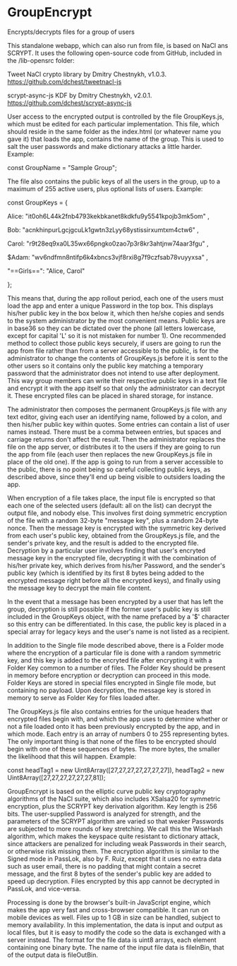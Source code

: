 # GroupEncrypt
Encrypts/decrypts files for a group of users

This standalone webapp, which can also run from file, is based on NaCl ans SCRYPT. It uses the following open-source code from GitHub, included in the /lib-opensrc folder:

Tweet NaCl crypto library by Dmitry Chestnykh, v1.0.3. https://github.com/dchest/tweetnacl-js

scrypt-async-js KDF by Dmitry Chestnykh, v2.0.1. https://github.com/dchest/scrypt-async-js

User access to the encrypted output is controlled by the file GroupKeys.js, which must be edited for each particular implementation. This file, which should reside in the same folder as the index.html (or whatever name you gave it) that loads the app, contains the name of the group. This is used to salt the user passwords and make dictionary attacks a little harder. Example:

const GroupName = "Sample Group";

The file also contains the public keys of all the users in the group, up to a maximum of 255 active users, plus optional lists of users. Example:

const GroupKeys = {

Alice:
"it0oh6L44k2fnb4793kekbkanet8kdkfu9y5541kpojb3mk5om"
,

Bob:
"acnkhinpurLgcjgcuLk1gwtn3zLyy68ystissirxumtxm4ctw6"
,

Carol:
"r9t28eq9xa0L35wx66pngko0zao7p3r8kr3ahtjnw74aar3fgu"
,

$Adam:
"wv6ndfmn8ntifp6k4xbncs3vjf8rxi8g7f9czfsab78vuyyxsa"
,

"==Girls==":
"Alice, Carol"

};

This means that, during the app rollout period, each one of the users must load the app and enter a unique Password in the top box. This displays his/her public key in the box below it, which then he/she copies and sends to the system administrator by the most convenient means. Public keys are in base36 so they can be dictated over the phone (all letters lowercase, except for capital 'L' so it is not mistaken for number 1). One recommended method to collect those public keys securely, if users are going to run the app from file rather than from a server accessible to the public, is for the administrator to change the contents of GroupKeys.js before it is sent to the other users so it contains only the public key matching a temporary password that the administrator does not intend to use after deployment. This way group members can write their respective public keys in a text file and encrypt it with the app itself so that only the administrator can decrypt it. These encrypted files can be placed in shared storage, for instance.

The administrator then composes the permanent GroupKeys.js file with any text editor, giving each user an identifying name, followed by a colon, and then his/her public key within quotes. Some entries can contain a list of user names instead. There must be a comma between entries, but spaces and carriage returns don't affect the result. Then the administrator replaces the file on the app server, or distributes it to the users if they are going to run the app from file (each user then replaces the new GroupKeys.js file in place of the old one). If the app is going to run from a server accessible to the public, there is no point being so careful collecting public keys, as described above, since they'll end up being visible to outsiders loading the app.

When encryption of a file takes place, the input file is encrypted so that each one of the selected users (default: all on the list) can decrypt the output file, and nobody else. This involves first doing symmetric encryption of the file with a random 32-byte "message key", plus a random 24-byte nonce. Then the message key is encrypted with the symmetric key derived from each user's public key, obtained from the GroupKeys.js file, and the sender's private key, and the result is added to the encrypted file. Decryption by a particular user involves finding that user's encryted message key in the encrypted file, decrypting it with the combination of his/her private key, which derives from his/her Password, and the sender's public key (which is identified by its first 8 bytes being added to the encrypted message right before all the encrypted keys), and finally using the message key to decrypt the main file content.

In the event that a message has been encrypted by a user that has left the group, decryption is still possible if the former user's public key is still included in the GroupKeys object, with the name prefaced by a '$' character so this entry can be differentiated. In this case, the public key is placed in a special array for legacy keys and the user's name is not listed as a recipient.

In addition to the Single file mode described above, there is a Folder mode where the encryption of a particular file is done with a random symmetric key, and this key is added to the encryted file after encrypting it with a Folder Key common to a number of files. The Folder Key should be present in memory before encryption or decryption can proceed in this mode. Folder Keys are stored in special files encrypted in Single file mode, but containing no payload. Upon decryption, the message key is stored in memory to serve as Folder Key for files loaded after.

The GroupKeys.js file also contains entries for the unique headers that encrypted files begin with, and which the app uses to determine whether or not a file loaded onto it has been previously encrypted by the app, and in which mode. Each entry is an array of numbers 0 to 255 representing bytes. The only important thing is that none of the files to be encrypted should begin with one of these sequences of bytes. The more bytes, the smaller the likelihood that this will happen. Example:

const headTag1 = new Uint8Array([27,27,27,27,27,27,27]),
headTag2 = new Uint8Array([27,27,27,27,27,27,81]);

GroupEncrypt is based on the elliptic curve public key cryptography algorithms of the NaCl suite, which also includes XSalsa20 for symmetric encryption, plus the SCRYPT key derivation algorithm. Key length is 256 bits. The user-supplied Password is analyzed for strength, and the parameters of the SCRYPT algorithm are varied so that weaker Passwords are subjected to more rounds of key stretching. We call this the WiseHash algorithm, which makes the keyspace quite resistant to dictionary attack, since attackers are penalized for including weak Passwords in their search, or otherwise risk missing them. The encryption algorithm is similar to the Signed mode in PassLok, also by F. Ruiz, except that it uses no extra data such as user email, there is no padding that might contain a secret message, and the first 8 bytes of the sender's public key are added to speed up decryption. Files encrypted by this app cannot be decrypted in PassLok, and vice-versa.

Processing is done by the browser's built-in JavaScript engine, which makes the app very fast and cross-browser compatible. It can run on mobile devices as well. Files up to 1 GB in size can be handled, subject to memory availability. In this implementation, the data is input and output as local files, but it is easy to modify the code so the data is exchanged with a server instead. The format for the file data is uint8 arrays, each element containing one binary byte. The name of the input file data is fileInBin, that of the output data is fileOutBin.
